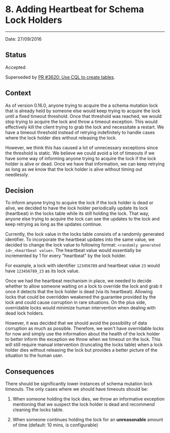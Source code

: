 # 8. Adding Heartbeat for Schema Lock Holders
*********************************************

Date: 27/09/2016

## Status

Accepted

Superseded by [PR #3620: Use CQL to create tables](https://github.com/palantir/atlasdb/pull/3620).

## Context

As of version 0.16.0, anyone trying to acquire the a schema mutation lock that is already held by someone else
would keep trying to acquire the lock until a fixed timeout threshold. Once that threshold was reached, we would
stop trying to acquire the lock and throw a timeout exception. This would effectively kill the client trying to grab
the lock and necessitate a restart. We have a timeout threshold instead of retrying indefinitely to handle cases
where the lock holder dies without releasing the lock.

However, we think this has caused a lot of unnecessary exceptions since the threshold is static. We believe we could
avoid a lot of timeouts if we have some way of informing anyone trying to acquire the lock if the lock holder is alive
or dead. Once we have that information, we can keep retrying as long as we know that the lock holder is alive without
timing out needlessly. 

## Decision

To inform anyone trying to acquire the lock if the lock holder is dead or alive, we decided to have the lock holder 
periodically update its lock (heartbeat) in the locks table while its still holding the lock. That way, anyone else 
trying to acquire the lock can see the updates to the lock and keep retrying as long as the updates continue.

Currently, the lock value in the locks table consists of a randomly generated identifier. To incorporate the heartbeat 
updates into the same value, we decided to change the lock value to following format: 
`<randomly generated id>_<heartbeat value>`. The heartbeat value would essentially be incremented by 1 for every 
"heartbeat" by the lock holder.

For example, a lock with identifier `123456789` and heartbeat value `23` would have `123456789_23` as its lock value.

Once we had the heartbeat mechanism in place, we needed to decide whether to allow someone waiting on a lock
to override the lock and grab it once it detects that the lock holder is dead (via its heartbeat). Allowing locks
that could be overridden weakened the guarantee provided by the lock and could cause corruption in rare situations. 
On the plus side, overridable locks would minimize human intervention when dealing with dead lock holders.

However, it was decided that we should avoid the possibility of data corruption as much as possible. Therefore, we won't 
have overridable locks for now and simply use the information about the health of the lock holder to better inform
the exception we throw when we timeout on the lock. This will still require manual intervention (truncating the locks
table) when a lock holder dies without releasing the lock but provides a better picture of the situation
to the human user.

## Consequences

There should be significantly lower instances of schema mutation lock timeouts. The only cases where we should have 
timeouts should be:

1. When someone holding the lock dies, we throw an informative exception mentioning that we suspect the lock holder 
is dead and recommend cleaning the locks table.

2. When someone continues holding the lock for an **unreasonable** amount of time (default: 10 mins, is configurable)
